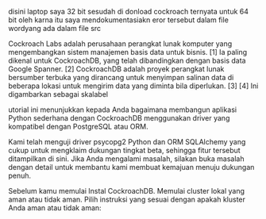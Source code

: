disini laptop saya 32 bit sesudah di donload cockroach ternyata untuk 64 bit 
oleh karna itu saya mendokumentasiakn eror tersebut dalam file wordyang ada dalam file src 


Cockroach Labs adalah perusahaan perangkat lunak komputer yang mengembangkan sistem manajemen basis data untuk bisnis. [1] Ia paling dikenal untuk CockroachDB, yang telah dibandingkan dengan basis data Google Spanner. [2] CockroachDB adalah proyek perangkat lunak bersumber terbuka yang dirancang untuk menyimpan salinan data di beberapa lokasi untuk mengirim data yang diminta bila diperlukan. [3] [4] Ini digambarkan sebagai skalabel

utorial ini menunjukkan kepada Anda bagaimana membangun aplikasi Python sederhana dengan CockroachDB menggunakan driver yang kompatibel dengan PostgreSQL atau ORM.

Kami telah menguji driver psycopg2 Python dan ORM SQLAlchemy yang cukup untuk mengklaim dukungan tingkat beta, sehingga fitur tersebut ditampilkan di sini. Jika Anda mengalami masalah, silakan buka masalah dengan detail untuk membantu kami membuat kemajuan menuju dukungan penuh.

Sebelum kamu memulai
Instal CockroachDB.
Memulai cluster lokal yang aman atau tidak aman.
Pilih instruksi yang sesuai dengan apakah kluster Anda aman atau tidak aman:
